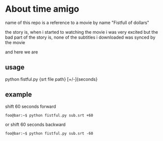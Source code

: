 
# About time amigo

name of this repo is a reference to a movie by name "Fistfull of dollars"

the story is, when i started to watching the movie i was very excited
but the bad part of the story is, none of the subtitles i downloaded was synced by the movie

and here we are

## usage

python fistful.py {srt file path} [+/-]{seconds}

## example

shift 60 seconds forward
```console
foo@bar:~$ python fistful.py sub.srt +60
```
or shift 60 seconds backward
```console
foo@bar:~$ python fistful.py sub.srt -60
```